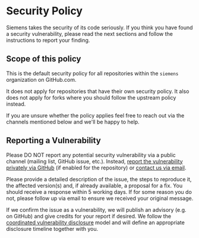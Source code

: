 # Security Policy

Siemens takes the security of its code seriously. If you think you have found a security vulnerability,
please read the next sections and follow the instructions to report your finding.

## Scope of this policy

This is the default security policy for all repositories within the `siemens` organization on GitHub.com.

It does not apply for repositories that have their own security policy.
It also does not apply for forks where you should follow the upstream policy instead.

If you are unsure whether the policy applies feel free to reach out via the channels mentioned below and we'll be happy to help.

## Reporting a Vulnerability

Please DO NOT report any potential security vulnerability via a public channel (mailing list, GitHub issue, etc.).
Instead, [report the vulnerability privately via GitHub](https://docs.github.com/en/code-security/security-advisories/guidance-on-reporting-and-writing/privately-reporting-a-security-vulnerability)
(if enabled for the repository) or [contact us via email](mailto:opensource@siemens.com).

Please provide a detailed description of the issue, the steps to reproduce it, the affected version(s) and, if already available,
a proposal for a fix. You should receive a response within 5 working days. If for some reason you do not, please follow up via email to ensure we received your original message.

If we confirm the issue as a vulnerability, we will publish an advisory (e.g. on GitHub) and give credits for your report if desired. We follow the [coordinated vulnerability disclosure](https://vuls.cert.org/confluence/display/CVD) model and will define an appropriate disclosure timeline together with you.